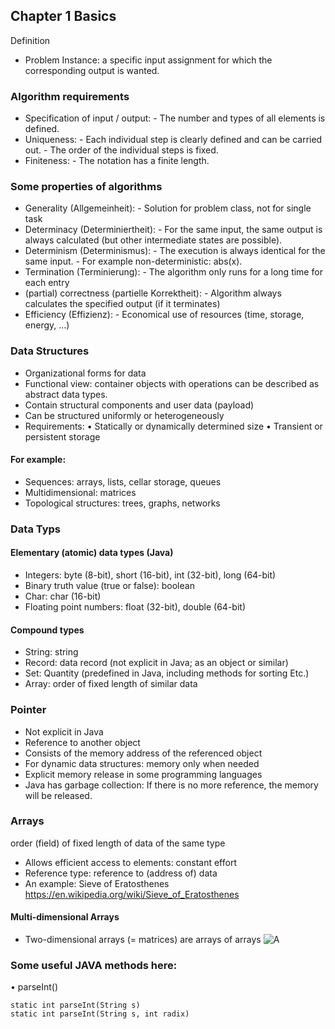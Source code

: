 ## Chapter 1 Basics
 
Definition
- Problem Instance: a specific input assignment for which the corresponding output is wanted.

### Algorithm requirements
- Specification of input / output: - The number and types of all elements is defined. 
- Uniqueness: - Each individual step is clearly defined and can be carried out. 
              - The order of the individual steps is fixed. 
- Finiteness: - The notation has a finite length.

### Some properties of algorithms
- Generality (Allgemeinheit): - Solution for problem class, not for single task 
- Determinacy (Determiniertheit): - For the same input, the same output is always calculated (but other intermediate states are possible). 
- Determinism (Determinismus): - The execution is always identical for the same input. 
               - For example non-deterministic: abs(x). 
- Termination (Terminierung): - The algorithm only runs for a long time for each entry 
- (partial) correctness (partielle Korrektheit): - Algorithm always calculates the specified output (if it terminates) 
- Efficiency (Effizienz): - Economical use of resources (time, storage, energy, ...)

### Data Structures
- Organizational forms for data 
- Functional view: container objects with operations can be described as abstract data types. 
- Contain structural components and user data (payload) 
- Can be structured uniformly or heterogeneously 
- Requirements: 
    • Statically or dynamically determined size 
    • Transient or persistent storage
#### For example:
- Sequences: arrays, lists, cellar storage, queues 
- Multidimensional: matrices 
- Topological structures: trees, graphs, networks

### Data Typs
#### Elementary (atomic) data types (Java)
- Integers: byte (8-bit), short (16-bit), int (32-bit), long (64-bit)
- Binary truth value (true or false): boolean
- Char: char (16-bit)
- Floating point numbers: float (32-bit), double (64-bit)
#### Compound types
- String: string
- Record: data record (not explicit in Java; as an object or similar)
- Set: Quantity (predefined in Java, including methods for sorting Etc.)
- Array: order of fixed length of similar data

### Pointer
- Not explicit in Java
- Reference to another object
- Consists of the memory address of the referenced object
- For dynamic data structures: memory only when needed
- Explicit memory release in some programming languages
- Java has garbage collection: If there is no more reference, the memory will be released.

### Arrays
order (field) of fixed length of data of the same type
- Allows efficient access to elements: constant effort
- Reference type: reference to (address of) data
- An example: Sieve of Eratosthenes <https://en.wikipedia.org/wiki/Sieve_of_Eratosthenes>
#### Multi-dimensional Arrays
- Two-dimensional arrays (= matrices) are arrays of arrays
![A](‪C:\zuoye\githubimages\1582838993(1).png)

### Some useful JAVA methods here:
• parseInt() 
```
static int parseInt(String s)
static int parseInt(String s, int radix)
```
